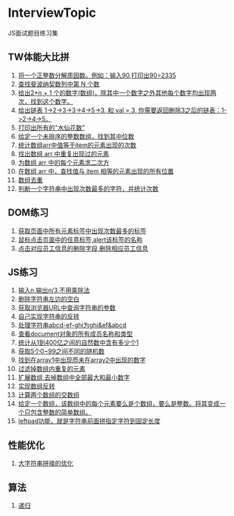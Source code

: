 # InterviewTopic
JS面试题目练习集

## TW体能大比拼
1. [将一个正整数分解质因数。例如：输入90,打印出90=2335](https://github.com/BubbleM/InterviewTopic/blob/master/TW-tasks/practice1.js)
2. [查找斐波纳契数列中第 N 个数](https://github.com/BubbleM/InterviewTopic/blob/master/TW-tasks/practice2.js)
3. [给出2*n + 1 个的数字(数组)，除其中一个数字之外其他每个数字均出现两次，找到这个数字。](https://github.com/BubbleM/InterviewTopic/blob/master/TW-tasks/practice3.js)
4. [给出链表 1->2->3->3->4->5->3, 和 val = 3, 你需要返回删除3之后的链表：1->2->4->5。](https://github.com/BubbleM/InterviewTopic/blob/master/TW-tasks/practice4.js)
5. [打印出所有的"水仙花数"](https://github.com/BubbleM/InterviewTopic/blob/master/TW-tasks/practice5.js)
6. [给定一个未排序的整数数组，找到其中位数](https://github.com/BubbleM/InterviewTopic/blob/master/TW-tasks/practice6.js)
7. [统计数组arr中值等于item的元素出现的次数](https://github.com/BubbleM/InterviewTopic/blob/master/TW-tasks/practice7.js)
8. [找出数组 arr 中重复出现过的元素](https://github.com/BubbleM/InterviewTopic/blob/master/TW-tasks/practice8.js)
9. [为数组 arr 中的每个元素求二次方](https://github.com/BubbleM/InterviewTopic/blob/master/TW-tasks/practice9.js)
10. [在数组 arr 中，查找值与 item 相等的元素出现的所有位置](https://github.com/BubbleM/InterviewTopic/blob/master/TW-tasks/practice9.js)
11. [数组去重](https://github.com/BubbleM/InterviewTopic/blob/master/TW-tasks/practice11.js)
12. [判断一个字符串中出现次数最多的字符，并统计次数](https://github.com/BubbleM/InterviewTopic/blob/master/TW-tasks/practice12.js)

## DOM练习
1. [获取页面中所有元素标签中出现次数最多的标签](https://github.com/BubbleM/InterviewTopic/blob/master/DOM/practice1.js)
2. [鼠标点击页面中的任意标签,alert该标签的名称](https://github.com/BubbleM/InterviewTopic/blob/master/DOM/practice2.js)
3. [点击对应员工信息的删除字段,删除相应员工信息](https://github.com/BubbleM/InterviewTopic/blob/master/DOM/index1.html)

## JS练习
1. [输入n,输出n/3,不用乘除法]()
2. [删除字符串左边的空白](https://github.com/BubbleM/InterviewTopic/blob/master/JS/practice2.js)
3. [获取浏览器URL中查询字符串的参数](https://github.com/BubbleM/InterviewTopic/blob/master/JS/practice3.js)
4. [自己实现字符串的反转](https://github.com/BubbleM/InterviewTopic/blob/master/JS/practice4.js)
5. [处理字符串abcd-ef-ghi为ghi&ef&abcd](https://github.com/BubbleM/InterviewTopic/blob/master/JS/practice5.js)
6. [查看document对象的所有成员名称和类型](https://github.com/BubbleM/InterviewTopic/blob/master/JS/practice6.js)
7. [统计从1到400亿之间的自然数中含有多少个1](https://github.com/BubbleM/InterviewTopic/blob/master/JS/practice7.js)
8. [获取5个0~99之间不同的随机数](https://github.com/BubbleM/InterviewTopic/blob/master/JS/practice8.js)
9. [找到在array1中出现而未在array2中出现的数字](https://github.com/BubbleM/InterviewTopic/blob/master/JS/practice9.js)
10. [过滤掉数组内重复的元素](https://github.com/BubbleM/InterviewTopic/blob/master/JS/practice10.js)
11. [扩展数组,去掉数组中全部最大和最小数字](https://github.com/BubbleM/InterviewTopic/blob/master/JS/practice11.js)
12. [实现数组反转](https://github.com/BubbleM/InterviewTopic/blob/master/JS/practice12.js)
13. [计算两个数组的交数组](https://github.com/BubbleM/InterviewTopic/blob/master/JS/practice13.js)
14. [给定一个数组，该数组中的每个元素要么是个数组，要么是整数。将其变成一个只包含整数的简单数组。
](https://github.com/BubbleM/InterviewTopic/blob/master/JS/practice14.js)
15. [leftpad功能，就是字符串前面拼指定字符到固定长度](https://github.com/BubbleM/InterviewTopic/blob/master/JS/practice15.js)

## 性能优化
1. [大字符串拼接的优化]()

## 算法
1. [递归]()